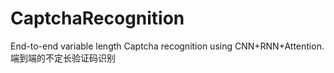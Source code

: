 # CaptchaRecognition
End-to-end variable length Captcha recognition using  CNN+RNN+Attention.  端到端的不定长验证码识别
